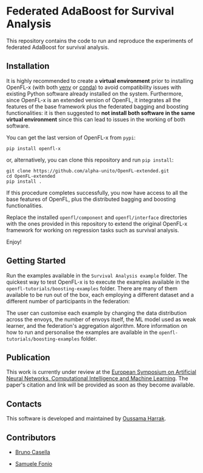# Federated AdaBoost for Survival Analysis

This repository contains the code to run and reproduce the experiments of federated AdaBoost for survival analysis.

## Installation

It is highly recommended to create a **virtual environment** prior to installing OpenFL-x (with both [venv](https://docs.python.org/3/library/venv.html) or [conda](https://docs.conda.io/en/latest/)) to avoid compatibility issues with existing Python software already installed on the system.
Furthermore, since OpenFL-x is an extended version of OpenFL, it integrates all the features of the base framework plus the federated bagging and boosting functionalities: it is then suggested to **not install both software in the same virtual environment** since this can lead to issues in the working of both software.

You can get the last version of OpenFL-x from `pypi`:
```
pip install openfl-x
```
or, alternatively, you can clone this repository and run `pip install`:
```
git clone https://github.com/alpha-unito/OpenFL-extended.git
cd OpenFL-extended
pip install .
```
If this procedure completes successfully, you now have access to all the base features of OpenFL, plus the distributed bagging and boosting functionalities. 

Replace the installed `openfl/component` and `openfl/interface` directories with the ones provided in this repository to extend the original OpenFL-x framework for working on regression tasks such as survival analysis.

Enjoy!


## Getting Started

Run the examples available in the `Survival Analysis example` folder.
The quickest way to test OpenFL-x is to execute the examples available in the `openfl-tutorials/boosting-examples` folder. There are many of them available to be run out of the box, each employing a different dataset and a different number of participants in the federation:

The user can customise each example by changing the data distribution across the envoys, the number of envoys itself, the ML model used as weak learner, and the federation's aggregation algorithm. More information on how to run and personalise the examples are available in the `openfl-tutorials/boosting-examples` folder.

## Publication

This work is currently under review at the [European Symposium on Artificial Neural Networks, Computational Intelligence and Machine Learning](https://www.esann.org/).
The paper's citation and link will be provided as soon as they become available.


## Contacts

This software is developed and maintained by [Oussama Harrak](harrak.oussama2002@gmail.com).

## Contributors

- [Bruno Casella](bruno.casella@unito.it)

- [Samuele Fonio](samuele.fonio@unito.it)
